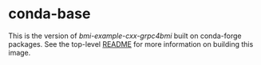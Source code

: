 # conda-base

This is the version of *bmi-example-cxx-grpc4bmi* built on conda-forge packages.
See the top-level [README](../../README.md) for more information
on building this image.

